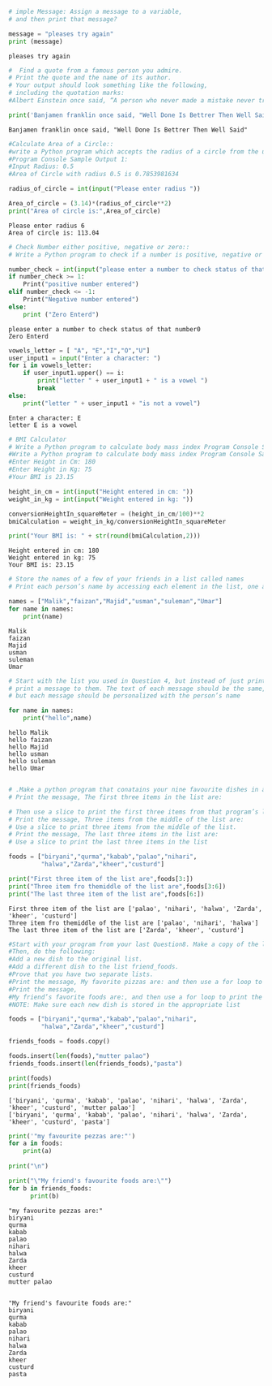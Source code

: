 ```python
# imple Message: Assign a message to a variable, 
# and then print that message?

message = "pleases try again"
print (message)
```

    pleases try again
    


```python
#  Find a quote from a famous person you admire.
# Print the quote and the name of its author. 
# Your output should look something like the following,
# including the quotation marks:
#Albert Einstein once said, “A person who never made a mistake never tried anything new.”

print('Banjamen franklin once said, "Well Done Is Bettrer Then Well Said"')
```

    Banjamen franklin once said, "Well Done Is Bettrer Then Well Said"
    


```python
#Calculate Area of a Circle::
#write a Python program which accepts the radius of a circle from the user and compute the area.
#Program Console Sample Output 1:
#Input Radius: 0.5
#Area of Circle with radius 0.5 is 0.7853981634

radius_of_circle = int(input("Please enter radius "))

Area_of_circle = (3.14)*(radius_of_circle**2)
print("Area of circle is:",Area_of_circle)
```

    Please enter radius 6
    Area of circle is: 113.04
    


```python
# Check Number either positive, negative or zero::
# Write a Python program to check if a number is positive, negative or zero

number_check = int(input("please enter a number to check status of that number")) 
if number_check >= 1:
    Print("positive number entered")
elif number_check <= -1:
    Print("Negative number entered")
else:
    print ("Zero Enterd")
```

    please enter a number to check status of that number0
    Zero Enterd
    


```python
vowels_letter = [ "A", "E","I","O","U"]
user_input1 = input("Enter a character: ")
for i in vowels_letter:
    if user_input1.upper() == i:
        print("letter " + user_input1 + " is a vowel ")
        break
else:
    print("letter " + user_input1 + "is not a vowel")
```

    Enter a character: E
    letter E is a vowel 
    


```python
# BMI Calculator
# Write a Python program to calculate body mass index Program Console Sample 1:
#Write a Python program to calculate body mass index Program Console Sample 1:
#Enter Height in Cm: 180
#Enter Weight in Kg: 75
#Your BMI is 23.15
```


```python
height_in_cm = int(input("Height entered in cm: "))
weight_in_kg = int(input("Weight entered in kg: "))

conversionHeightIn_squareMeter = (height_in_cm/100)**2
bmiCalculation = weight_in_kg/conversionHeightIn_squareMeter

print("Your BMI is: " + str(round(bmiCalculation,2)))
```

    Height entered in cm: 180
    Weight entered in kg: 75
    Your BMI is: 23.15
    


```python
# Store the names of a few of your friends in a list called names
# Print each person’s name by accessing each element in the list, one at a time.

names = ["Malik","faizan","Majid","usman","suleman","Umar"]
for name in names:
    print(name)
```

    Malik
    faizan
    Majid
    usman
    suleman
    Umar
    


```python
# Start with the list you used in Question 4, but instead of just printing each person’s name, 
# print a message to them. The text of each message should be the same,
# but each message should be personalized with the person’s name

for name in names:
    print("hello",name)
```

    hello Malik
    hello faizan
    hello Majid
    hello usman
    hello suleman
    hello Umar
    


```python

# .Make a python program that conatains your nine favourite dishes in a list called foods.
# Print the message, The first three items in the list are:

# Then use a slice to print the first three items from that program’s list.
# Print the message, Three items from the middle of the list are:
# Use a slice to print three items from the middle of the list.
# Print the message, The last three items in the list are:
# Use a slice to print the last three items in the list
```


```python
foods = ["biryani","qurma","kabab","palao","nihari",
         "halwa","Zarda","kheer","custurd"]

print("First three item of the list are",foods[3:])
print("Three item fro themiddle of the list are",foods[3:6])
print("The last three item of the list are",foods[6:])
```

    First three item of the list are ['palao', 'nihari', 'halwa', 'Zarda', 'kheer', 'custurd']
    Three item fro themiddle of the list are ['palao', 'nihari', 'halwa']
    The last three item of the list are ['Zarda', 'kheer', 'custurd']
    


```python
#Start with your program from your last Question8. Make a copy of the list of foods, and call it friend_foods.
#Then, do the following:
#Add a new dish to the original list.
#Add a different dish to the list friend_foods.
#Prove that you have two separate lists.
#Print the message, My favorite pizzas are: and then use a for loop to print the first list.
#Print the message,
#My friend’s favorite foods are:, and then use a for loop to print the second list.
#NOTE: Make sure each new dish is stored in the appropriate list
```


```python
foods = ["biryani","qurma","kabab","palao","nihari",
         "halwa","Zarda","kheer","custurd"]

friends_foods = foods.copy()

foods.insert(len(foods),"mutter palao")
friends_foods.insert(len(friends_foods),"pasta")

print(foods)
print(friends_foods)
```

    ['biryani', 'qurma', 'kabab', 'palao', 'nihari', 'halwa', 'Zarda', 'kheer', 'custurd', 'mutter palao']
    ['biryani', 'qurma', 'kabab', 'palao', 'nihari', 'halwa', 'Zarda', 'kheer', 'custurd', 'pasta']
    


```python
print('"my favourite pezzas are:"')
for a in foods:
    print(a)
    
print("\n")

print("\"My friend's favourite foods are:\"")
for b in friends_foods:
      print(b)
```

    "my favourite pezzas are:"
    biryani
    qurma
    kabab
    palao
    nihari
    halwa
    Zarda
    kheer
    custurd
    mutter palao
    
    
    "My friend's favourite foods are:"
    biryani
    qurma
    kabab
    palao
    nihari
    halwa
    Zarda
    kheer
    custurd
    pasta
    


```python

```
